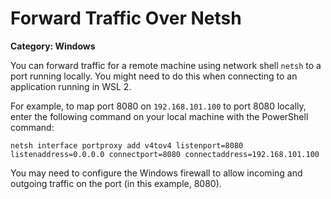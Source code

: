 # Forward Traffic Over Netsh

__Category: Windows__

You can forward traffic for a remote machine using network shell `netsh` to a port running locally. You might need to do this when connecting to an application running in WSL 2.

For example, to map port 8080 on `192.168.101.100` to port 8080 locally, enter the following command on your local machine with the PowerShell command:

```command
netsh interface portproxy add v4tov4 listenport=8080 listenaddress=0.0.0.0 connectport=8080 connectaddress=192.168.101.100
```

You may need to configure the Windows firewall to allow incoming and outgoing traffic on the port (in this example, 8080).
